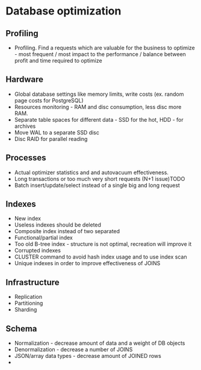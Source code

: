 # Database optimization

## Profiling
* Profiling. Find a requests which are valuable for the business to optimize - most frequent / most impact to the performance / balance between profit and time required to optimize


## Hardware
* Global database settings like memory limits, write costs (ex. random page costs for PostgreSQL)
* Resources monitoring - RAM and disc consumption, less disc more RAM.
* Separate table spaces for different data - SSD for the hot, HDD - for archives
* Move WAL to a separate SSD disc
* Disc RAID for parallel reading

## Processes
* Actual optimizer statistics and and autovacuum effectiveness.
* Long transactions or too much very short requests (N+1 issue)TODO
* Batch insert/update/select instead of a single big and long request


## Indexes
* New index
* Useless indexes should be deleted
* Composite index instead of two separated
* Functional/partial index
* Too old B-tree index - structure is not optimal, recreation will improve it
* Corrupted indexes
* CLUSTER command to avoid hash index usage and to use index scan
* Unique indexes in order to improve effectiveness of JOINS

## Infrastructure
* Replication
* Partitioning
* Sharding

## Schema
* Normalization - decrease amount of data and a weight of DB objects
* Denormalization - decrease a number of JOINS
* JSON/array data types - decrease amount of JOINED rows
* 
